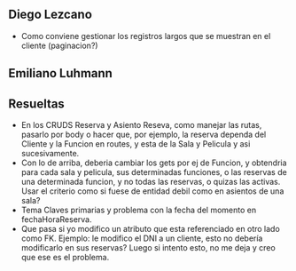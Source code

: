 ## Diego Lezcano
  - Como conviene gestionar los registros largos que se muestran en el cliente (paginacion?)
## Emiliano Luhmann

## Resueltas

- En los CRUDS Reserva y Asiento Reseva, como manejar las rutas, pasarlo por body o hacer que, por ejemplo, la reserva dependa
  del Cliente y la Funcion en routes, y esta de la Sala y Pelicula y asi sucesivamente.
- Con lo de arriba, deberia cambiar los gets por ej de Funcion, y obtendria para cada sala y pelicula, sus determinadas funciones, o las reservas
  de una determinada funcion, y no todas las reservas, o quizas las activas. Usar el criterio como si fuese de entidad debil como en asientos
  de una sala?
- Tema Claves primarias y problema con la fecha del momento en fechaHoraReserva.
- Que pasa si yo modifico un atributo que esta referenciado en otro lado como FK. Ejemplo: le modifico el DNI a un cliente, esto
  no debería modificarlo en sus reservas? Luego si intento esto, no me deja y creo que ese es el problema.
